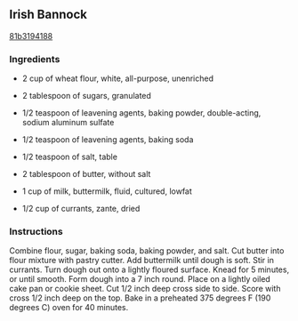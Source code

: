 ## Irish Bannock

[81b3194188](http://allrecipes.com/recipe/irish-bannock/)

### Ingredients

 - 2 cup of wheat flour, white, all-purpose, unenriched

 - 2 tablespoon of sugars, granulated

 - 1/2 teaspoon of leavening agents, baking powder, double-acting, sodium aluminum sulfate

 - 1/2 teaspoon of leavening agents, baking soda

 - 1/2 teaspoon of salt, table

 - 2 tablespoon of butter, without salt

 - 1 cup of milk, buttermilk, fluid, cultured, lowfat

 - 1/2 cup of currants, zante, dried

### Instructions

Combine flour, sugar, baking soda, baking powder, and salt. Cut butter into flour mixture with pastry cutter. Add buttermilk until dough is soft. Stir in currants. Turn dough out onto a lightly floured surface. Knead for 5 minutes, or until smooth. Form dough into a 7 inch round. Place on a lightly oiled cake pan or cookie sheet. Cut 1/2 inch deep cross side to side. Score with cross 1/2 inch deep on the top. Bake in a preheated 375 degrees F (190 degrees C) oven for 40 minutes.